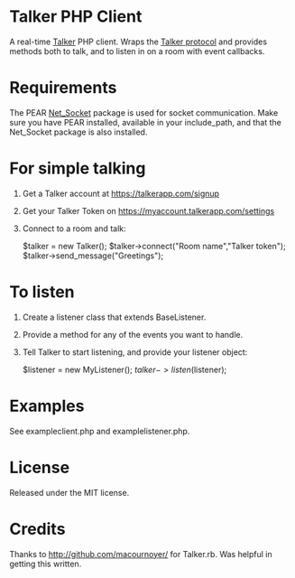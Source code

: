 # Talker PHP Client
A real-time [Talker](http://talkerapp.com) PHP client. Wraps the [Talker protocol](https://talker.tenderapp.com/faqs/api/talker-protocol) and provides methods both to talk, and to listen in on a room with event callbacks.

# Requirements

The PEAR [Net_Socket](http://pear.php.net/net_socket) package is used for socket communication. Make sure you have PEAR installed, available in your include_path, and that the Net_Socket package is also installed.

# For simple talking

1) Get a Talker account at https://talkerapp.com/signup

2) Get your Talker Token on https://myaccount.talkerapp.com/settings

3) Connect to a room and talk:

	$talker = new Talker();
	$talker->connect("Room name","Talker token");
	$talker->send_message("Greetings");

# To listen

1) Create a listener class that extends BaseListener.

2) Provide a method for any of the events you want to handle.

3) Tell Talker to start listening, and provide your listener object:

	$listener = new MyListener();
	$talker->listen($listener);

# Examples

See exampleclient.php and examplelistener.php.
	
# License

Released under the MIT license.
	
# Credits

Thanks to http://github.com/macournoyer/ for Talker.rb. Was helpful in getting this written.